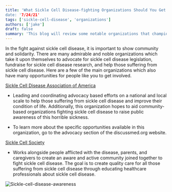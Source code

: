 ```yaml
---
title: 'What Sickle Cell Disease-fighting Organizations Should You Get Involved in?
date: '7/24/21'
tags: ['sickle-cell-disease', 'organizations']
authors: ['jake']
draft: false
summary: 'This blog will review some notable organizations that champion the fight against sickle cell disease. The discussion of each organization will be a brief overview of their mission.'
---
```

In the fight against sickle cell disease, it is important to show community and solidarity. There are many admirable and noble organizations which take it upon themselves to advocate for sickle cell disease legislation, fundraise for sickle cell disease research, and help those suffering from sickle cell disease. Here are a few of the main organizations which also have many opportunities for people like you to get involved.

[Sickle Cell Disease Association of America](https://www.sicklecelldisease.org/)

-   Leading and coordinating advocacy based efforts on a national and local scale to help those suffering from sickle cell disease and improve their condition of life. Additionally, this organization hopes to aid community-based organizations fighting sickle cell disease to raise public awareness of this horrible sickness.
    
-   To learn more about the specific opportunities available in this organization, go to the advocacy section of the discussmed.org website.
    

[Sickle Cell Society](https://www.sicklecellsociety.org/)

-   Works alongside people afflicted with the disease, parents, and caregivers to create an aware and active community joined together to fight sickle cell disease. The goal is to create quality care for all those suffering from sickle cell disease through educating healthcare professionals about sickle cell disease.

![Sickle-cell-disease-awareness](https://ldh.la.gov/assets/oph/Center-PHCH/Center-PH/genetic/SickleCell.png)


